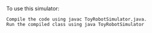 To use this simulator:

    Compile the code using javac ToyRobotSimulator.java.
    Run the compiled class using java ToyRobotSimulator
